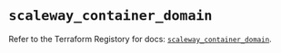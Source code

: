 # `scaleway_container_domain`

Refer to the Terraform Registory for docs: [`scaleway_container_domain`](https://registry.terraform.io/providers/scaleway/scaleway/2.27.0/docs/resources/container_domain).

